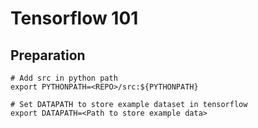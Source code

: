 # Tensorflow 101

## Preparation

```
# Add src in python path
export PYTHONPATH=<REPO>/src:${PYTHONPATH}

# Set DATAPATH to store example dataset in tensorflow
export DATAPATH=<Path to store example data>
```
